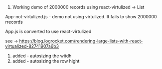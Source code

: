 1. Working demo of 2000000 records using react-virtulized -> List

App-not-virtulized.js - demo not using virtulized.
It fails to show 2000000 rrecords

App.js is converted to use react-virtulized

see -> https://blog.logrocket.com/rendering-large-lists-with-react-virtualized-82741907a6b3

1. <AutoSizer> added - autosizing the witdh
2. <CellMeasurer> added - autosizing the row hight